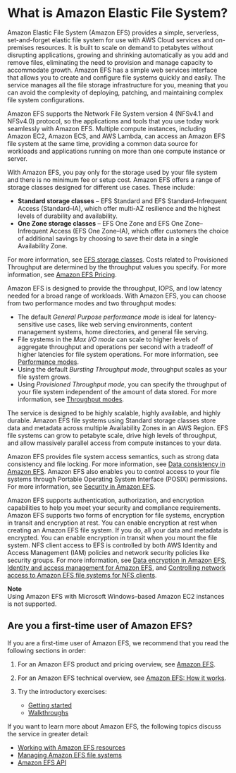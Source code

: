 # What is Amazon Elastic File System?<a name="whatisefs"></a>

Amazon Elastic File System \(Amazon EFS\) provides a simple, serverless, set\-and\-forget elastic file system for use with AWS Cloud services and on\-premises resources\. It is built to scale on demand to petabytes without disrupting applications, growing and shrinking automatically as you add and remove files, eliminating the need to provision and manage capacity to accommodate growth\. Amazon EFS has a simple web services interface that allows you to create and configure file systems quickly and easily\. The service manages all the file storage infrastructure for you, meaning that you can avoid the complexity of deploying, patching, and maintaining complex file system configurations\. 

Amazon EFS supports the Network File System version 4 \(NFSv4\.1 and NFSv4\.0\) protocol, so the applications and tools that you use today work seamlessly with Amazon EFS\. Multiple compute instances, including Amazon EC2, Amazon ECS, and AWS Lambda, can access an Amazon EFS file system at the same time, providing a common data source for workloads and applications running on more than one compute instance or server\.

With Amazon EFS, you pay only for the storage used by your file system and there is no minimum fee or setup cost\. Amazon EFS offers a range of storage classes designed for different use cases\. These include:
+ **Standard storage classes** – EFS Standard and EFS Standard–Infrequent Access \(Standard–IA\), which offer multi\-AZ resilience and the highest levels of durability and availability\.
+ **One Zone storage classes** – EFS One Zone and EFS One Zone–Infrequent Access \(EFS One Zone–IA\), which offer customers the choice of additional savings by choosing to save their data in a single Availability Zone\.

For more information, see [EFS storage classes](storage-classes.md)\. Costs related to Provisioned Throughput are determined by the throughput values you specify\. For more information, see [Amazon EFS Pricing](https://aws.amazon.com/efs/pricing)\.

Amazon EFS is designed to provide the throughput, IOPS, and low latency needed for a broad range of workloads\. With Amazon EFS, you can choose from two performance modes and two throughput modes:
+ The default *General Purpose performance mode* is ideal for latency\-sensitive use cases, like web serving environments, content management systems, home directories, and general file serving\.
+ File systems in the *Max I/O mode* can scale to higher levels of aggregate throughput and operations per second with a tradeoff of higher latencies for file system operations\. For more information, see [Performance modes](performance.md#performancemodes)\.
+ Using the default *Bursting Throughput mode*, throughput scales as your file system grows\.
+ Using *Provisioned Throughput mode*, you can specify the throughput of your file system independent of the amount of data stored\. For more information, see [Throughput modes](performance.md#throughput-modes)\.

The service is designed to be highly scalable, highly available, and highly durable\. Amazon EFS file systems using Standard storage classes store data and metadata across multiple Availability Zones in an AWS Region\. EFS file systems can grow to petabyte scale, drive high levels of throughput, and allow massively parallel access from compute instances to your data\.

Amazon EFS provides file system access semantics, such as strong data consistency and file locking\. For more information, see [Data consistency in Amazon EFS](how-it-works.md#consistency)\. Amazon EFS also enables you to control access to your file systems through Portable Operating System Interface \(POSIX\) permissions\. For more information, see [Security in Amazon EFS](security-considerations.md)\.

Amazon EFS supports authentication, authorization, and encryption capabilities to help you meet your security and compliance requirements\. Amazon EFS supports two forms of encryption for file systems, encryption in transit and encryption at rest\. You can enable encryption at rest when creating an Amazon EFS file system\. If you do, all your data and metadata is encrypted\. You can enable encryption in transit when you mount the file system\. NFS client access to EFS is controlled by both AWS Identity and Access Management \(IAM\) policies and network security policies like security groups\. For more information, see [Data encryption in Amazon EFS](encryption.md), [Identity and access management for Amazon EFS](auth-and-access-control.md), and [Controlling network access to Amazon EFS file systems for NFS clients](NFS-access-control-efs.md)\.

**Note**  
Using Amazon EFS with Microsoft Windows–based Amazon EC2 instances is not supported\.

## Are you a first\-time user of Amazon EFS?<a name="welcome-first-time-user"></a>

 If you are a first\-time user of Amazon EFS, we recommend that you read the following sections in order:

1. For an Amazon EFS product and pricing overview, see [Amazon EFS](https://aws.amazon.com/efs/)\.

1. For an Amazon EFS technical overview, see [Amazon EFS: How it works](how-it-works.md)\. 

1. Try the introductory exercises:
   + [Getting started](getting-started.md)
   + [Walkthroughs](walkthroughs.md)

If you want to learn more about Amazon EFS, the following topics discuss the service in greater detail:
+ [Working with Amazon EFS resources](creating-using.md)
+ [Managing Amazon EFS file systems](managing.md)
+ [Amazon EFS API](api-reference.md)

